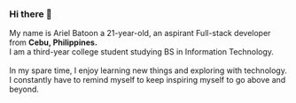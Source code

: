 ### Hi there 👋

<!--
**arielbatoon09/arielbatoon09** is a ✨ _special_ ✨ repository because its `README.md` (this file) appears on your GitHub profile. -->

My name is Ariel Batoon a 21-year-old, an aspirant Full-stack developer from <strong>Cebu, Philippines.</strong>
<br>I am a third-year college student studying BS in Information Technology.
<br><br>In my spare time, I enjoy learning new things and exploring with technology. 
<br>I constantly have to remind myself to keep inspiring myself to go above and beyond.
